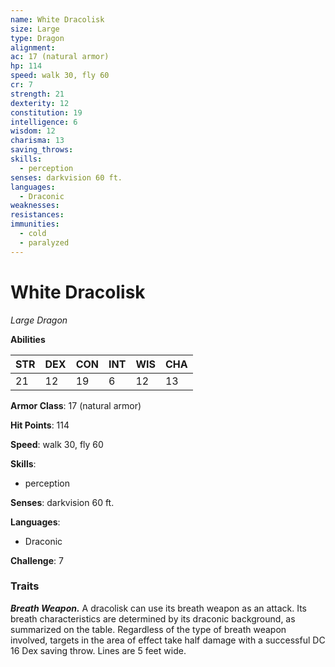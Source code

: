 ```yaml
---
name: White Dracolisk
size: Large
type: Dragon
alignment: 
ac: 17 (natural armor)
hp: 114
speed: walk 30, fly 60
cr: 7
strength: 21
dexterity: 12
constitution: 19
intelligence: 6
wisdom: 12
charisma: 13
saving_throws:
skills:
  - perception
senses: darkvision 60 ft.
languages:
  - Draconic
weaknesses:
resistances:
immunities:
  - cold
  - paralyzed
---
```


# White Dracolisk

*Large Dragon*

**Abilities**

| STR | DEX | CON | INT | WIS | CHA |
| --- | --- | --- | --- | --- | --- |
| 21 | 12 | 19 | 6 | 12 | 13 |

**Armor Class**: 17 (natural armor)

**Hit Points**: 114

**Speed**: walk 30, fly 60

**Skills**:
  - perception

**Senses**: darkvision 60 ft.

**Languages**:
  - Draconic

**Challenge**: 7

### Traits
***Breath Weapon.*** A dracolisk can use its breath weapon as an attack. Its breath characteristics are determined by its draconic background, as summarized on the table. Regardless of the type of breath weapon involved, targets in the area of effect take half damage with a successful DC 16 Dex saving throw. Lines are 5 feet wide.

